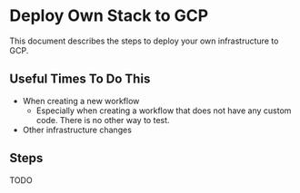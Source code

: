 # Deploy Own Stack to GCP

This document describes the steps to deploy your own infrastructure to GCP.

## Useful Times To Do This

- When creating a new workflow
  - Especially when creating a workflow that does not have any custom code. There is no other way to test.
- Other infrastructure changes

## Steps

TODO
